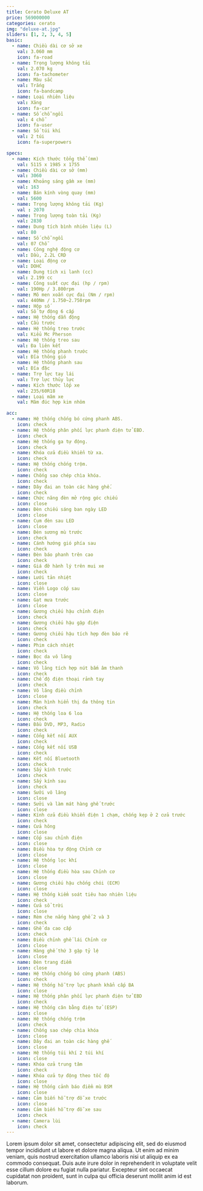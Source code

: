 ```yaml
---
title: Cerato Deluxe AT
price: 569000000
categories: cerato
img: "deluxe-at.jpg"
sliders: [1, 2, 3, 4, 5]
basic:
  - name: Chiều dài cơ sở xe
    val: 3.060 mm
    icon: fa-road
  - name: Trọng lượng không tải
    val: 2.070 kg
    icon: fa-tachometer
  - name: Màu sắc
    val: Trắng
    icon: fa-bandcamp
  - name: Loại nhiên liệu
    val: Xăng
    icon: fa-car
  - name: Số chỗ ngồi
    val: 4 chỗ
    icon: fa-user
  - name: Số túi khí
    val: 2 túi
    icon: fa-superpowers

specs:
  - name: Kích thước tổng thể (mm) 
    val: 5115 x 1985 x 1755
  - name: Chiều dài cơ sở (mm) 
    val: 3060
  - name: Khoảng sáng gầm xe (mm) 
    val: 163
  - name: Bán kính vòng quay (mm) 
    val: 5600
  - name: Trọng lượng không tải (Kg) 
    val : 2070
  - name: Trọng lượng toàn tải (Kg) 
    val: 2830
  - name: Dung tích bình nhiên liệu (L) 
    val: 80
  - name: Số chỗ ngồi 
    val: 07 Chỗ
  - name: Công nghệ động cơ 
    val: Dầu, 2.2L CRD
  - name: Loại động cơ 
    val: DOHC
  - name: Dung tích xi lanh (cc) 
    val: 2.199 cc
  - name: Công suất cực đại (hp / rpm) 
    val: 190Hp / 3.800rpm
  - name: Mô men xoắn cực đại (Nm / rpm) 
    val: 440Nm / 1.750~2.750rpm
  - name: Hộp số 
    val: Số tự động 6 cấp
  - name: Hệ thống dẫn động 
    val: Cầu trước
  - name: Hệ thống treo trước 
    val: Kiểu Mc Pherson
  - name: Hệ thống treo sau 
    val: Đa liên kết
  - name: Hệ thống phanh trước 
    val: Đĩa thông gió
  - name: Hệ thống phanh sau 
    val: Đĩa đặc
  - name: Trợ lực tay lái 
    val: Trợ lực thủy lực
  - name: Kích thước lốp xe 
    val: 235/60R18
  - name: Loại mâm xe 
    val: Mâm đúc hợp kim nhôm

acc:
  - name: Hệ thống chống bó cứng phanh ABS.
    icon: check
  - name: Hệ thống phân phối lực phanh điện tử EBD.
    icon: check
  - name: Hệ thống ga tự động.
    icon: check
  - name: Khóa cửa điều khiển từ xa.
    icon: check
  - name: Hệ thống chống trộm.
    icon: check
  - name: Chống sao chép chìa khóa.
    icon: check
  - name: Dây đai an toàn các hàng ghế.
    icon: check
  - name: Chức năng đèn mở rộng góc chiếu
    icon: close
  - name: Đèn chiếu sáng ban ngày LED
    icon: close
  - name: Cụm đèn sau LED
    icon: close
  - name: Đèn sương mù trước
    icon: check
  - name: Cánh hướng gió phía sau
    icon: check
  - name: Đèn báo phanh trên cao
    icon: check
  - name: Giá đỡ hành lý trên mui xe
    icon: check
  - name: Lưới tản nhiệt
    icon: close
  - name: Viền Logo cốp sau
    icon: close
  - name: Gạt mưa trước
    icon: close
  - name: Gương chiếu hậu chỉnh điện 
    icon: check
  - name: Gương chiếu hậu gập điện 
    icon: check
  - name: Gương chiếu hậu tích hợp đèn báo rẽ 
    icon: check
  - name: Phim cách nhiệt 
    icon: check
  - name: Bọc da vô lăng
    icon: check
  - name: Vô lăng tích hợp nút bấm âm thanh 
    icon: check
  - name: Chế độ điện thoại rảnh tay 
    icon: check
  - name: Vô lăng điều chỉnh
    icon: close
  - name: Màn hình hiển thị đa thông tin 
    icon: check
  - name: Hệ thống loa 6 loa
    icon: check
  - name: Đầu DVD, MP3, Radio 
    icon: check
  - name: Cổng kết nối AUX 
    icon: check
  - name: Cổng kết nối USB 
    icon: check
  - name: Kết nối Bluetooth 
    icon: check
  - name: Sấy kính trước 
    icon: check
  - name: Sấy kính sau 
    icon: check
  - name: Sưởi vô lăng
    icon: close
  - name: Sưởi và làm mát hàng ghế trước
    icon: close
  - name: Kính cửa điều khiển điện 1 chạm, chống kẹp ở 2 cửa trước 
    icon: check
  - name: Cửa hông
    icon: close
  - name: Cốp sau chỉnh điện
    icon: close
  - name: Điều hòa tự động Chỉnh cơ
    icon: close
  - name: Hệ thống lọc khí 
    icon: close
  - name: Hệ thống điều hòa sau Chỉnh cơ
    icon: close
  - name: Gương chiếu hậu chống chói (ECM) 
    icon: close
  - name: Hệ thống kiểm soát tiêu hao nhiên liệu 
    icon: check
  - name: Cửa sổ trời 
    icon: close
  - name: Rèm che nắng hàng ghế 2 và 3 
    icon: check
  - name: Ghế da cao cấp 
    icon: check
  - name: Điều chỉnh ghế lái Chỉnh cơ
    icon: close
  - name: Hàng ghế thứ 3 gập tỷ lệ
    icon: close
  - name: Đèn trang điểm
    icon: close
  - name: Hệ thống chống bó cứng phanh (ABS) 
    icon: check
  - name: Hệ thống hỗ trợ lực phanh khẩn cấp BA 
    icon: close
  - name: Hệ thống phân phối lực phanh điện tử EBD 
    icon: check
  - name: Hệ thống cân bằng điện tử (ESP) 
    icon: close
  - name: Hệ thống chống trộm 
    icon: check
  - name: Chống sao chép chìa khóa
    icon: close
  - name: Dây đai an toàn các hàng ghế
    icon: close
  - name: Hệ thống túi khí 2 túi khí
    icon: close
  - name: Khóa cửa trung tâm 
    icon: check
  - name: Khóa cửa tự động theo tốc độ
    icon: close
  - name: Hệ thống cảnh báo điểm mù BSM
    icon: close
  - name: Cảm biến hỗ trợ đỗ xe trước 
    icon: close
  - name: Cảm biến hỗ trợ đỗ xe sau 
    icon: check
  - name: Camera lùi 
    icon: check
---
```


Lorem ipsum dolor sit amet, consectetur adipiscing elit, sed do eiusmod tempor incididunt ut labore et dolore magna aliqua. Ut enim ad minim veniam, quis nostrud exercitation ullamco laboris nisi ut aliquip ex ea commodo consequat. Duis aute irure dolor in reprehenderit in voluptate velit esse cillum dolore eu fugiat nulla pariatur. Excepteur sint occaecat cupidatat non proident, sunt in culpa qui officia deserunt mollit anim id est laborum.
